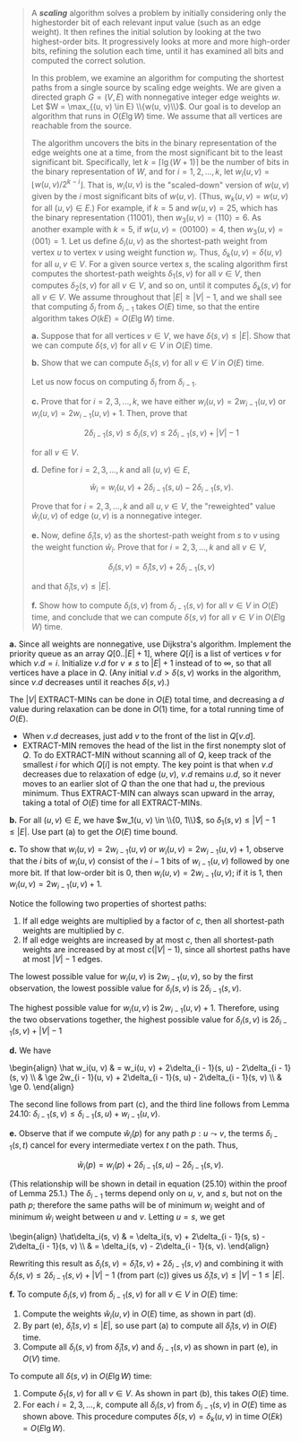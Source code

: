 > A ***scaling*** algorithm solves a problem by initially considering only the highestorder bit of each relevant input value (such as an edge weight). It then refines the initial solution by looking at the two highest-order bits. It progressively looks at more and more high-order bits, refining the solution each time, until it has examined all bits and computed the correct solution.
>
> In this problem, we examine an algorithm for computing the shortest paths from a single source by scaling edge weights. We are given a directed graph $G = (V, E)$ with nonnegative integer edge weights $w$. Let $W = \max_{(u, v) \in E} \\{w(u, v)\\}$. Our goal is to develop an algorithm that runs in $O(E\lg W)$ time. We assume that all vertices are reachable from the source.
>
> The algorithm uncovers the bits in the binary representation of the edge weights one at a time, from the most significant bit to the least significant bit. Specifically, let $k = \lceil \lg(W + 1) \rceil$ be the number of bits in the binary representation of $W$, and for $i = 1, 2, \ldots, k$, let $w_i(u, v) = \lfloor w(u, v) / 2^{k - i} \rfloor$. That is, $w_i(u, v)$ is the "scaled-down" version of $w(u, v)$ given by the $i$ most significant bits of $w(u, v)$. (Thus, $w_k(u, v) = w(u, v)$ for all $(u, v) \in E$.) For example, if $k = 5$ and $w(u, v) = 25$, which has the binary representation $\langle 11001 \rangle$, then $w_3(u, v) = \langle 110 \rangle = 6$. As another example with $k = 5$, if $w(u, v) = \langle 00100 \rangle = 4$, then $w_3(u, v) = \langle 001 \rangle = 1$. Let us define $\delta_i(u, v)$ as the shortest-path weight from vertex $u$ to vertex $v$ using weight function $w_i$. Thus, $\delta_k(u, v) = \delta(u, v)$ for all $u, v \in V$. For a given source vertex $s$, the scaling algorithm first computes the shortest-path weights $\delta_1(s, v)$ for all $v \in V$, then computes $\delta_2(s, v)$ for all $v \in V$, and so on, until it computes $\delta_k(s, v)$ for all $v \in V$. We assume throughout that $|E| \ge |V| - 1$, and we shall see that computing $\delta_i$ from $\delta_{i - 1}$ takes $O(E)$ time, so that the entire algorithm takes $O(kE) = O(E\lg W)$ time.
>
> **a.** Suppose that for all vertices $v \in V$, we have $\delta(s, v) \le |E|$. Show that we can compute $\delta(s, v)$ for all $v \in V$ in $O(E)$ time.
>
> **b.** Show that we can compute $\delta_1(s, v)$ for all $v \in V$ in $O(E)$ time. 
>
> Let us now focus on computing $\delta_i$ from $\delta_{i - 1}$.
>
> **c.** Prove that for $i = 2, 3, \ldots, k$, we have either $w_i(u, v) = 2w_{i - 1}(u, v)$ or $w_i(u, v) = 2w_{i - 1}(u, v) + 1$. Then, prove that 
> 
> $$2\delta_{i - 1}(s, v) \le \delta_i(s, v) \le 2\delta_{i - 1}(s, v) + |V| - 1$$
>
> for all $v \in V$.
>
> **d.** Define for $i = 2, 3, \ldots, k$ and all $(u, v) \in E$, 
> 
> $$\hat w_i = w_i(u, v) + 2\delta_{i - 1}(s, u) - 2\delta_{i - 1}(s, v).$$
>
> Prove that for $i = 2, 3, \ldots, k$ and all $u, v \in V$, the "reweighted" value $\hat w_i(u, v)$ of edge $(u, v)$ is a nonnegative integer.
>
> **e.** Now, define $\hat\delta_i(s, v)$ as the shortest-path weight from $s$ to $v$ using the weight function $\hat w_i$. Prove that for $i = 2, 3, \ldots, k$ and all $v \in V$, 
> 
> $$\delta_i(s, v) = \hat\delta_i(s, v) + 2\delta_{i - 1}(s, v)$$
>
> and that $\hat\delta_i(s, v) \le |E|$.
>
> **f.** Show how to compute $\delta_i(s, v)$ from $\delta_{i - 1}(s, v)$ for all $v \in V$ in $O(E)$ time, and conclude that we can compute $\delta(s, v)$ for all $v \in V$ in $O(E\lg W)$ time.

**a.** Since all weights are nonnegative, use Dijkstra's algorithm. Implement the priority queue as an array $Q[0..|E| + 1]$, where $Q[i]$ is a list of vertices $v$ for which $v.d = i$. Initialize $v.d$ for $v \ne s$ to $|E| + 1$ instead of to $\infty$, so that all vertices have a place in $Q$. (Any initial $v.d > \delta(s, v)$ works in the algorithm, since $v.d$ decreases until it reaches $\delta(s, v)$.)

The $|V|$ $\text{EXTRACT-MIN}$s can be done in $O(E)$ total time, and decreasing a $d$ value during relaxation can be done in $O(1)$ time, for a total running time of $O(E)$.

- When $v.d$ decreases, just add $v$ to the front of the list in $Q[v.d]$.
- $\text{EXTRACT-MIN}$ removes the head of the list in the first nonempty slot of $Q$. To do $\text{EXTRACT-MIN}$ without scanning all of $Q$, keep track of the smallest $i$ for which $Q[i]$ is not empty. The key point is that when $v.d$ decreases due to relaxation of edge $(u, v)$, $v.d$ remains $u.d$, so it never moves to an earlier slot of $Q$ than the one that had $u$, the previous minimum. Thus $\text{EXTRACT-MIN}$ can always scan upward in the array, taking a total of $O(E)$ time for all $\text{EXTRACT-MIN}$s.

**b.** For all $(u, v) \in E$, we have $w_1(u, v) \in \\{0, 1\\}$, so $\delta_1(s, v) \le |V| - 1 \le |E|$. Use part (a) to get the $O(E)$ time bound.

**c.** To show that $w_i(u, v) = 2w_{i - 1}(u, v)$ or $w_i(u, v) = 2w_{i - 1}(u, v) + 1$, observe that the $i$ bits of $w_i(u, v)$ consist of the $i - 1$ bits of $w_{i - 1}(u, v)$ followed by one more bit. If that low-order bit is $0$, then $w_i(u, v) = 2w_{i - 1}(u, v)$; if it is $1$, then $w_i(u, v) = 2w_{i - 1}(u, v) + 1$.

Notice the following two properties of shortest paths:

1. If all edge weights are multiplied by a factor of $c$, then all shortest-path weights are multiplied by $c$.
2. If all edge weights are increased by at most $c$, then all shortest-path weights are increased by at most $c(|V| - 1)$, since all shortest paths have at most $|V| - 1$ edges.

The lowest possible value for $w_i(u, v)$ is $2w_{i - 1}(u, v)$, so by the first observation, the lowest possible value for $\delta_i(s, v)$ is $2\delta_{i - 1}(s, v)$.

The highest possible value for $w_i(u, v)$ is $2w_{i - 1}(u, v) + 1$. Therefore, using the two observations together, the highest possible value for $\delta_i(s, v)$ is $2\delta_{i - 1}(s, v) + |V| - 1$

**d.** We have 

\begin{align}
\hat w_i(u, v)
    & =   w_i(u, v) + 2\delta_{i - 1}(s, u) - 2\delta_{i - 1}(s, v) \\\\
    & \ge 2w_{i - 1}(u, v) + 2\delta_{i - 1}(s, u) - 2\delta_{i - 1}(s, v) \\\\
    & \ge 0.
\end{align}

The second line follows from part \(c\), and the third line follows from Lemma 24.10: $\delta_{i - 1}(s, v) \le \delta_{i - 1}(s, u) + w_{i - 1}(u, v)$.

**e.** Observe that if we compute $\hat w_i(p)$ for any path $p:u \leadsto v$, the terms $\delta_{i - 1}(s, t)$ cancel for every intermediate vertex $t$ on the path. Thus,

$$\hat w_i(p) = w_i(p) + 2\delta_{i - 1}(s, u) - 2\delta_{i - 1}(s, v).$$

(This relationship will be shown in detail in equation ($\text{25.10}$) within the proof of Lemma 25.1.) The $\delta_{i - 1}$ terms depend only on $u$, $v$, and $s$, but not on the path $p$; therefore the same paths will be of minimum $w_i$ weight and of minimum $\hat w_i$ weight between $u$ and $v$. Letting $u = s$, we get 

\begin{align}
\hat\delta_i(s, v)
    & = \delta_i(s, v) + 2\delta_{i - 1}(s, s) - 2\delta_{i - 1}(s, v) \\\\
    & = \delta_i(s, v) - 2\delta_{i - 1}(s, v).
\end{align}

Rewriting this result as $\delta_i(s, v) = \hat\delta_i(s, v) + 2\delta_{i - 1}(s, v)$ and combining it with $\delta_i(s, v) \le 2\delta_{i - 1}(s, v) + |V| - 1$ (from part \(c\)) gives us $\hat\delta_i(s, v) \le |V| - 1 \le |E|$.

**f.** To compute $\delta_i(s, v)$ from $\delta_{i - 1}(s, v)$ for all $v \in V$ in $O(E)$ time:

1. Compute the weights $\hat w_i(u, v)$ in $O(E)$ time, as shown in part (d).
2. By part (e), $\hat\delta_i(s, v) \le |E|$, so use part (a) to compute all $\hat\delta_i(s, v)$ in $O(E)$ time.
3. Compute all $\delta_i(s, v)$ from $\hat\delta_i(s, v)$ and $\delta_{i - 1}(s, v)$ as shown in part (e), in $O(V)$ time.

To compute all $\delta(s, v)$ in $O(E\lg W)$ time:

1. Compute $\delta_1(s, v)$ for all $v \in V$. As shown in part (b), this takes $O(E)$ time.
2. For each $i = 2, 3, \ldots, k$, compute all $\delta_i(s, v)$ from $\delta_{i - 1}(s, v)$ in $O(E)$ time as shown above. This procedure computes $\delta(s, v) = \delta_k(u, v)$ in time $O(Ek) = O(E\lg W)$.
